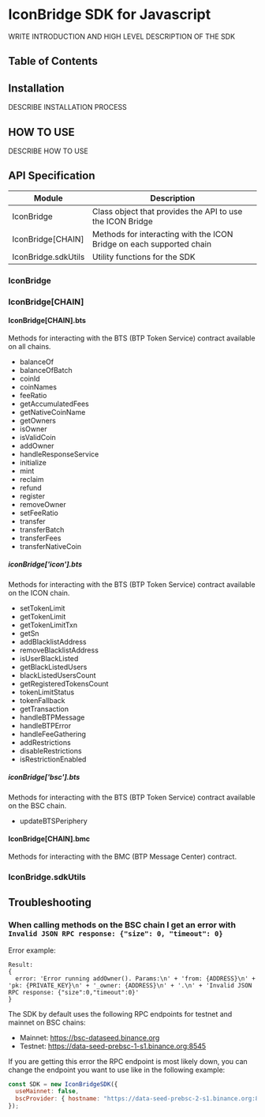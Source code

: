 # IconBridge SDK for Javascript

WRITE INTRODUCTION AND HIGH LEVEL DESCRIPTION OF THE SDK

## Table of Contents

## Installation

DESCRIBE INSTALLATION PROCESS

## HOW TO USE

DESCRIBE HOW TO USE

## API Specification

|Module | Description|
|-------|------------|
|IconBridge | Class object that provides the API to use the ICON Bridge |
|IconBridge[CHAIN] | Methods for interacting with the ICON Bridge on each supported chain |
|IconBridge.sdkUtils | Utility functions for the SDK |

### IconBridge

### IconBridge[CHAIN]

#### IconBridge[CHAIN].bts

Methods for interacting with the BTS (BTP Token Service) contract available on all chains.

* balanceOf
* balanceOfBatch
* coinId
* coinNames
* feeRatio
* getAccumulatedFees
* getNativeCoinName
* getOwners
* isOwner
* isValidCoin
* addOwner
* handleResponseService
* initialize
* mint
* reclaim
* refund
* register
* removeOwner
* setFeeRatio
* transfer
* transferBatch
* transferFees
* transferNativeCoin

##### iconBridge['icon'].bts

Methods for interacting with the BTS (BTP Token Service) contract available on the ICON chain.

* setTokenLimit
* getTokenLimit
* getTokenLimitTxn
* getSn
* addBlacklistAddress
* removeBlacklistAddress
* isUserBlackListed
* getBlackListedUsers
* blackListedUsersCount
* getRegisteredTokensCount
* tokenLimitStatus
* tokenFallback
* getTransaction
* handleBTPMessage
* handleBTPError
* handleFeeGathering
* addRestrictions
* disableRestrictions
* isRestrictionEnabled

##### iconBridge['bsc'].bts

Methods for interacting with the BTS (BTP Token Service) contract available on the BSC chain.

* updateBTSPeriphery

#### IconBridge[CHAIN].bmc

Methods for interacting with the BMC (BTP Message Center) contract.

### IconBridge.sdkUtils

## Troubleshooting
### When calling methods on the BSC chain I get an error with `Invalid JSON RPC response: {"size": 0, "timeout": 0}`

Error example:
```
Result:
{
  error: 'Error running addOwner(). Params:\n' + 'from: {ADDRESS}\n' + 'pk: {PRIVATE_KEY}\n' + '_owner: {ADDRESS}\n' + '.\n' + 'Invalid JSON RPC response: {"size":0,"timeout":0}'
}
```
The SDK by default uses the following RPC endpoints for testnet and mainnet on BSC chains:
* Mainnet: https://bsc-dataseed.binance.org
* Testnet: https://data-seed-prebsc-1-s1.binance.org:8545

If you are getting this error the RPC endpoint is most likely down, you can change the endpoint you want to use like in the following example:
```js
const SDK = new IconBridgeSDK({
  useMainnet: false,
  bscProvider: { hostname: "https://data-seed-prebsc-2-s1.binance.org:8545" }
});
```
